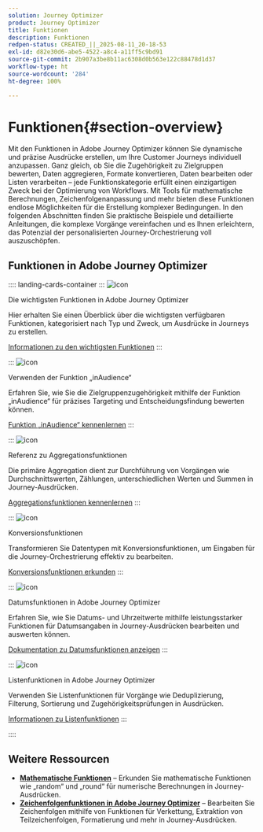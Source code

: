 ```yaml
---
solution: Journey Optimizer
product: Journey Optimizer
title: Funktionen
description: Funktionen
redpen-status: CREATED_||_2025-08-11_20-18-53
exl-id: d82e30d6-abe5-4522-a8c4-a11ff5c9bd91
source-git-commit: 2b907a3be8b11ac6308d0b563e122c88478d1d37
workflow-type: ht
source-wordcount: '284'
ht-degree: 100%

---
```


# Funktionen{#section-overview}

Mit den Funktionen in Adobe Journey Optimizer können Sie dynamische und präzise Ausdrücke erstellen, um Ihre Customer Journeys individuell anzupassen. Ganz gleich, ob Sie die Zugehörigkeit zu Zielgruppen bewerten, Daten aggregieren, Formate konvertieren, Daten bearbeiten oder Listen verarbeiten – jede Funktionskategorie erfüllt einen einzigartigen Zweck bei der Optimierung von Workflows. Mit Tools für mathematische Berechnungen, Zeichenfolgenanpassung und mehr bieten diese Funktionen endlose Möglichkeiten für die Erstellung komplexer Bedingungen. In den folgenden Abschnitten finden Sie praktische Beispiele und detaillierte Anleitungen, die komplexe Vorgänge vereinfachen und es Ihnen erleichtern, das Potenzial der personalisierten Journey-Orchestrierung voll auszuschöpfen.

## Funktionen in Adobe Journey Optimizer

:::: landing-cards-container
:::
![icon](https://cdn.experienceleague.adobe.com/icons/code-branch.svg)

Die wichtigsten Funktionen in Adobe Journey Optimizer

Hier erhalten Sie einen Überblick über die wichtigsten verfügbaren Funktionen, kategorisiert nach Typ und Zweck, um Ausdrücke in Journeys zu erstellen.

[Informationen zu den wichtigsten Funktionen](../using/building-journeys/expression/functions.md)
:::

:::
![icon](https://cdn.experienceleague.adobe.com/icons/bullseye.svg)

Verwenden der Funktion „inAudience“

Erfahren Sie, wie Sie die Zielgruppenzugehörigkeit mithilfe der Funktion „inAudience“ für präzises Targeting und Entscheidungsfindung bewerten können.

[Funktion „inAudience“ kennenlernen](../using/building-journeys/functions/functioninaudience.md)
:::

:::
![icon](https://cdn.experienceleague.adobe.com/icons/chart-line.svg)

Referenz zu Aggregationsfunktionen

Die primäre Aggregation dient zur Durchführung von Vorgängen wie Durchschnittswerten, Zählungen, unterschiedlichen Werten und Summen in Journey-Ausdrücken.

[Aggregationsfunktionen kennenlernen](aggregation-landing-page.md)
:::

:::
![icon](https://cdn.experienceleague.adobe.com/icons/exchange-alt.svg)

Konversionsfunktionen

Transformieren Sie Datentypen mit Konversionsfunktionen, um Eingaben für die Journey-Orchestrierung effektiv zu bearbeiten.

[Konversionsfunktionen erkunden](conversion-landing-page.md)
:::

:::
![icon](https://cdn.experienceleague.adobe.com/icons/calendar-alt.svg)

Datumsfunktionen in Adobe Journey Optimizer

Erfahren Sie, wie Sie Datums- und Uhrzeitwerte mithilfe leistungsstarker Funktionen für Datumsangaben in Journey-Ausdrücken bearbeiten und auswerten können.

[Dokumentation zu Datumsfunktionen anzeigen](date-landing-page.md)
:::

:::
![icon](https://cdn.experienceleague.adobe.com/icons/list-check.svg)

Listenfunktionen in Adobe Journey Optimizer

Verwenden Sie Listenfunktionen für Vorgänge wie Deduplizierung, Filterung, Sortierung und Zugehörigkeitsprüfungen in Ausdrücken.

[Informationen zu Listenfunktionen](list-landing-page.md)
:::

::::


## Weitere Ressourcen

- **[Mathematische Funktionen](math-landing-page.md)** – Erkunden Sie mathematische Funktionen wie „random“ und „round“ für numerische Berechnungen in Journey-Ausdrücken.
- **[Zeichenfolgenfunktionen in Adobe Journey Optimizer](string-landing-page.md)** – Bearbeiten Sie Zeichenfolgen mithilfe von Funktionen für Verkettung, Extraktion von Teilzeichenfolgen, Formatierung und mehr in Journey-Ausdrücken.
